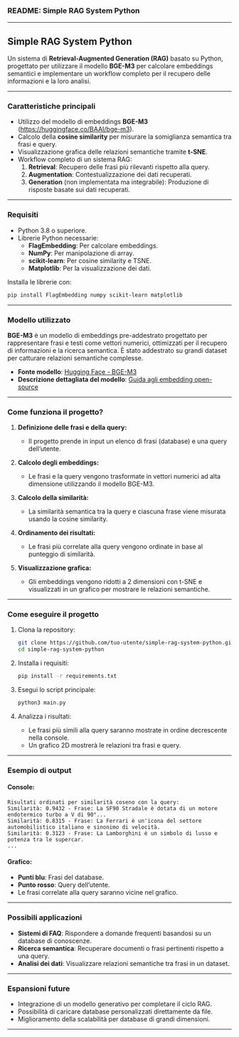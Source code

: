 ### **README: Simple RAG System Python**

---

## **Simple RAG System Python**
Un sistema di **Retrieval-Augmented Generation (RAG)** basato su Python, progettato per utilizzare il modello **BGE-M3** per calcolare embeddings semantici e implementare un workflow completo per il recupero delle informazioni e la loro analisi.

---

### **Caratteristiche principali**
- Utilizzo del modello di embeddings **BGE-M3** (https://huggingface.co/BAAI/bge-m3).
- Calcolo della **cosine similarity** per misurare la somiglianza semantica tra frasi e query.
- Visualizzazione grafica delle relazioni semantiche tramite **t-SNE**.
- Workflow completo di un sistema RAG:
  1. **Retrieval**: Recupero delle frasi più rilevanti rispetto alla query.
  2. **Augmentation**: Contestualizzazione dei dati recuperati.
  3. **Generation** (non implementata ma integrabile): Produzione di risposte basate sui dati recuperati.

---

### **Requisiti**
- Python 3.8 o superiore.
- Librerie Python necessarie:
  - **FlagEmbedding**: Per calcolare embeddings.
  - **NumPy**: Per manipolazione di array.
  - **scikit-learn**: Per cosine similarity e TSNE.
  - **Matplotlib**: Per la visualizzazione dei dati.

Installa le librerie con:
```bash
pip install FlagEmbedding numpy scikit-learn matplotlib
```

---

### **Modello utilizzato**
**BGE-M3** è un modello di embeddings pre-addestrato progettato per rappresentare frasi e testi come vettori numerici, ottimizzati per il recupero di informazioni e la ricerca semantica. È stato addestrato su grandi dataset per catturare relazioni semantiche complesse.

- **Fonte modello**: [Hugging Face - BGE-M3](https://huggingface.co/BAAI/bge-m3)
- **Descrizione dettagliata del modello**: [Guida agli embedding open-source](https://bentoml.com/blog/a-guide-to-open-source-embedding-models)

---

### **Come funziona il progetto?**

1. **Definizione delle frasi e della query:**
   - Il progetto prende in input un elenco di frasi (database) e una query dell’utente.

2. **Calcolo degli embeddings:**
   - Le frasi e la query vengono trasformate in vettori numerici ad alta dimensione utilizzando il modello BGE-M3.

3. **Calcolo della similarità:**
   - La similarità semantica tra la query e ciascuna frase viene misurata usando la cosine similarity.

4. **Ordinamento dei risultati:**
   - Le frasi più correlate alla query vengono ordinate in base al punteggio di similarità.

5. **Visualizzazione grafica:**
   - Gli embeddings vengono ridotti a 2 dimensioni con t-SNE e visualizzati in un grafico per mostrare le relazioni semantiche.

---

### **Come eseguire il progetto**

1. Clona la repository:
   ```bash
   git clone https://github.com/tuo-utente/simple-rag-system-python.git
   cd simple-rag-system-python
   ```

2. Installa i requisiti:
   ```bash
   pip install -r requirements.txt
   ```

3. Esegui lo script principale:
   ```bash
   python3 main.py
   ```

4. Analizza i risultati:
   - Le frasi più simili alla query saranno mostrate in ordine decrescente nella console.
   - Un grafico 2D mostrerà le relazioni tra frasi e query.

---

### **Esempio di output**
#### **Console:**
```
Risultati ordinati per similarità coseno con la query:
Similarità: 0.9432 - Frase: La SF90 Stradale è dotata di un motore endotermico turbo a V di 90°...
Similarità: 0.8315 - Frase: La Ferrari è un'icona del settore automobilistico italiano e sinonimo di velocità.
Similarità: 0.3123 - Frase: La Lamborghini è un simbolo di lusso e potenza tra le supercar.
...
```

#### **Grafico:**
- **Punti blu**: Frasi del database.
- **Punto rosso**: Query dell’utente.
- Le frasi correlate alla query saranno vicine nel grafico.

---

### **Possibili applicazioni**
- **Sistemi di FAQ**: Rispondere a domande frequenti basandosi su un database di conoscenze.
- **Ricerca semantica**: Recuperare documenti o frasi pertinenti rispetto a una query.
- **Analisi dei dati**: Visualizzare relazioni semantiche tra frasi in un dataset.

---

### **Espansioni future**
- Integrazione di un modello generativo per completare il ciclo RAG.
- Possibilità di caricare database personalizzati direttamente da file.
- Miglioramento della scalabilità per database di grandi dimensioni.

---

